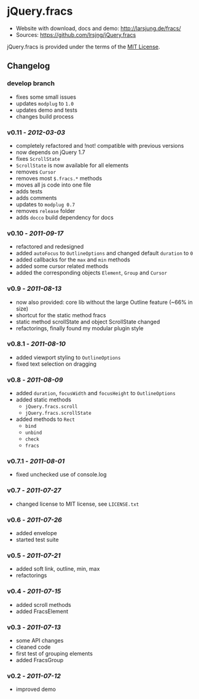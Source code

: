 # jQuery.fracs

* Website with download, docs and demo: <http://larsjung.de/fracs/>
* Sources: <https://github.com/lrsjng/jQuery.fracs>

jQuery.fracs is provided under the terms of the [MIT License](https://github.com/lrsjng/jQuery.fracs/blob/develop/LICENSE.md).


## Changelog


### develop branch

* fixes some small issues
* updates `modplug` to `1.0`
* updates demo and tests
* changes build process


### v0.11 - *2012-03-03*

* completely refactored and !not! compatible with previous versions
* now depends on jQuery 1.7
* fixes `ScrollState`
* `ScrollState` is now available for all elements
* removes `Cursor`
* removes most `$.fracs.*` methods
* moves all js code into one file
* adds tests
* adds comments
* updates to `modplug 0.7`
* removes `release` folder
* adds `docco` build dependency for docs


### v0.10 - *2011-09-17*

* refactored and redesigned
* added `autoFocus` to `OutlineOptions` and changed default `duration` to `0`
* added callbacks for the `max` and `min` methods
* added some cursor related methods
* added the corresponding objects `Element`, `Group` and `Cursor`


### v0.9 - *2011-08-13*

* now also provided: core lib without the large Outline feature (~66% in size)
* shortcut for the static method fracs
* static method scrollState and object ScrollState changed
* refactorings, finally found my modular plugin style


### v0.8.1 - *2011-08-10*

* added viewport styling to `OutlineOptions`
* fixed text selection on dragging


### v0.8 - *2011-08-09*

* added `duration`, `focusWidth` and `focusHeight` to `OutlineOptions`
* added static methods
    * `jQuery.fracs.scroll`
    * `jQuery.fracs.scrollState`
* added methods to `Rect`
    * `bind`
    * `unbind`
    * `check`
    * `fracs`


### v0.7.1 - *2011-08-01*

* fixed unchecked use of console.log


### v0.7 - *2011-07-27*

* changed license to MIT license, see `LICENSE.txt`


### v0.6 - *2011-07-26*

* added envelope
* started test suite


### v0.5 - *2011-07-21*

* added soft link, outline, min, max
* refactorings


### v0.4 - *2011-07-15*

* added scroll methods
* added FracsElement


### v0.3 - *2011-07-13*

* some API changes
* cleaned code
* first test of grouping elements
* added FracsGroup


### v0.2 - *2011-07-12*

* improved demo
